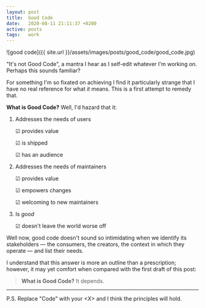 ```yaml
---
layout: post
title:  Good Code
date:   2020-08-11 21:11:37 +0200
active: posts
tags:   work
---
```


![good code]({{ site.url }}/assets/images/posts/good_code/good_code.jpg)

"It's not Good Code", a mantra I hear as I self-edit whatever I'm
working on. Perhaps this sounds familiar?

For something I'm so fixated on achieving I find it particularly
strange that I have no real reference for what _it_ means. This is a
first attempt to remedy that.

**What is Good Code?** Well, I'd hazard that it:

1. Addresses the needs of users

    ☑ provides value

    ☑ is shipped

    ☑ has an audience

1. Addresses the needs of maintainers

     ☑ provides value

     ☑ empowers changes

     ☑ welcoming to new maintainers

1. Is _good_

     ☑ doesn't leave the world worse off

Well now, good code doesn't sound so intimidating when we identify its
stakeholders — the consumers, the creators, the context in which they
operate — and list their needs.

I understand that this answer is more an outline than a prescription;
however, it may yet comfort when compared with the first draft of this
post:

> **What is Good Code?** It depends.

---

P.S. Replace "Code" with your *\<X\>* and I think the principles will hold.
